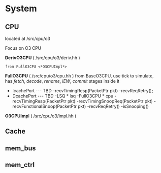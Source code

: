 # System

## CPU
located at /src/cpu/o3

Focus on O3 CPU 

**DerivO3CPU** ( /src/cpu/o3/deriv.hh ) 

    from FullO3CPU <*O3CPUImpl*>

**FullO3CPU** ( /src/cpu/o3/cpu.hh ) 
    from BaseO3CPU, use tick to simulate, has *fetch*, *decode*, *rename*, *IEW*, *commit* stages inside it 
    
* IcachePort --- TBD
 -recvTimingResp(PacketPtr pkt)
 -recvReqRetry();
* DcachePort --- TBD
 -LSQ \* lsq
 -FullO3CPU \* cpu
 -recvTimingResp(PacketPtr pkt)
 -recvTimingSnoopReq(PacketPtr pkt)
 -recvFunctionalSnoop(PacketPtr pkt)
 -recvReqRetry()
 -isSnooping()
    

**O3CPUImpl** ( /src/cpu/o3/impl.hh ) 



## Cache

## mem_bus

## mem_ctrl

